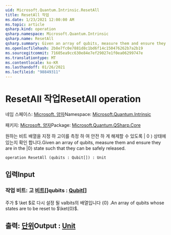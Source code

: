 ```yaml
---
uid: Microsoft.Quantum.Intrinsic.ResetAll
title: ResetAll 작업
ms.date: 1/23/2021 12:00:00 AM
ms.topic: article
qsharp.kind: operation
qsharp.namespace: Microsoft.Quantum.Intrinsic
qsharp.name: ResetAll
qsharp.summary: Given an array of qubits, measure them and ensure they are in the |0⟩ state such that they can be safely released.
ms.openlocfilehash: 2b8e7fc0e7881d8c1bd6f14c150476262b7a2b19
ms.sourcegitcommit: 71605ea9cc630e84e7ef29027e1f0ea06299747e
ms.translationtype: MT
ms.contentlocale: ko-KR
ms.lasthandoff: 01/26/2021
ms.locfileid: "98849311"
---
```

# <a name="resetall-operation"></a><span data-ttu-id="91947-102">ResetAll 작업</span><span class="sxs-lookup"><span data-stu-id="91947-102">ResetAll operation</span></span>

<span data-ttu-id="91947-103">네임 스페이스: [Microsoft. 양자](xref:Microsoft.Quantum.Intrinsic)</span><span class="sxs-lookup"><span data-stu-id="91947-103">Namespace: [Microsoft.Quantum.Intrinsic](xref:Microsoft.Quantum.Intrinsic)</span></span>

<span data-ttu-id="91947-104">패키지: [Microsoft. 양자](https://nuget.org/packages/Microsoft.Quantum.QSharp.Core)</span><span class="sxs-lookup"><span data-stu-id="91947-104">Package: [Microsoft.Quantum.QSharp.Core](https://nuget.org/packages/Microsoft.Quantum.QSharp.Core)</span></span>


<span data-ttu-id="91947-105">원하는 비트 배열을 지정 하 고이를 측정 하 여 안전 하 게 해제할 수 있도록 | 0 ⟩ 상태에 있는지 확인 합니다.</span><span class="sxs-lookup"><span data-stu-id="91947-105">Given an array of qubits, measure them and ensure they are in the |0⟩ state such that they can be safely released.</span></span>

```qsharp
operation ResetAll (qubits : Qubit[]) : Unit
```


## <a name="input"></a><span data-ttu-id="91947-106">입력</span><span class="sxs-lookup"><span data-stu-id="91947-106">Input</span></span>

### <a name="qubits--qubit"></a><span data-ttu-id="91947-107">작업 비트: 고 [비트](xref:microsoft.quantum.lang-ref.qubit)[]</span><span class="sxs-lookup"><span data-stu-id="91947-107">qubits : [Qubit](xref:microsoft.quantum.lang-ref.qubit)[]</span></span>

<span data-ttu-id="91947-108">주가 $ \ket $로 다시 설정 될 valbits의 배열입니다 {0} .</span><span class="sxs-lookup"><span data-stu-id="91947-108">An array of qubits whose states are to be reset to $\ket{0}$.</span></span>



## <a name="output--unit"></a><span data-ttu-id="91947-109">출력: [단위](xref:microsoft.quantum.lang-ref.unit)</span><span class="sxs-lookup"><span data-stu-id="91947-109">Output : [Unit](xref:microsoft.quantum.lang-ref.unit)</span></span>

